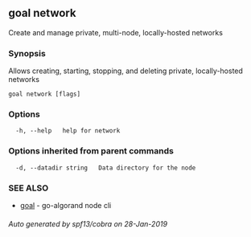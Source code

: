 ## goal network

Create and manage private, multi-node, locally-hosted networks

### Synopsis

Allows creating, starting, stopping, and deleting private, locally-hosted networks

```
goal network [flags]
```

### Options

```
  -h, --help   help for network
```

### Options inherited from parent commands

```
  -d, --datadir string   Data directory for the node
```

### SEE ALSO

* [goal](goal.md)	 - go-algorand node cli

###### Auto generated by spf13/cobra on 28-Jan-2019
